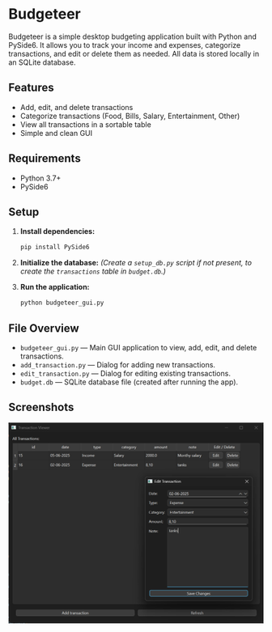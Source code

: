 # Budgeteer

Budgeteer is a simple desktop budgeting application built with Python and PySide6. It allows you to track your income and expenses, categorize transactions, and edit or delete them as needed. All data is stored locally in an SQLite database.

## Features

- Add, edit, and delete transactions
- Categorize transactions (Food, Bills, Salary, Entertainment, Other)
- View all transactions in a sortable table
- Simple and clean GUI

## Requirements

- Python 3.7+
- PySide6

## Setup

1. **Install dependencies:**
   ```sh
   pip install PySide6
   ```

2. **Initialize the database:**
   *(Create a `setup_db.py` script if not present, to create the `transactions` table in `budget.db`.)*

3. **Run the application:**
   ```sh
   python budgeteer_gui.py
   ```

## File Overview

- `budgeteer_gui.py` — Main GUI application to view, add, edit, and delete transactions.
- `add_transaction.py` — Dialog for adding new transactions.
- `edit_transaction.py` — Dialog for editing existing transactions.
- `budget.db` — SQLite database file (created after running the app).

## Screenshots

![Screenshots\screenshot1.png](Screenshots\screenshot1.png)